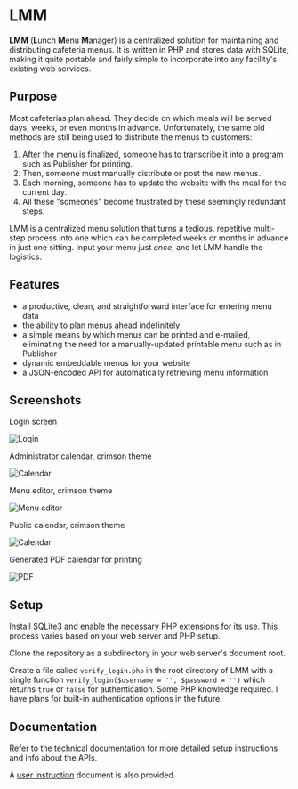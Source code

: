 # LMM

**LMM** (**L**unch **M**enu **M**anager) is a centralized solution for maintaining and distributing cafeteria menus. It is written in PHP and stores data with SQLite, making it quite portable and fairly simple to incorporate into any facility's existing web services.

## Purpose

Most cafeterias plan ahead. They decide on which meals will be served days, weeks, or even months in advance. Unfortunately, the same old methods are still being used to distribute the menus to customers:

1. After the menu is finalized, someone has to transcribe it into a program such as Publisher for printing.
2. Then, someone must manually distribute or post the new menus.
3. Each morning, someone has to update the website with the meal for the current day.
4. All these "someones" become frustrated by these seemingly redundant steps.

LMM is a centralized menu solution that turns a tedious, repetitive multi-step process into one which can be completed weeks or months in advance in just one sitting. Input your menu just *once*, and let LMM handle the logistics.

## Features

* a productive, clean, and straightforward interface for entering menu data
* the ability to plan menus ahead indefinitely
* a simple means by which menus can be printed and e-mailed, eliminating the need for a manually-updated printable menu such as in Publisher
* dynamic embeddable menus for your website
* a JSON-encoded API for automatically retrieving menu information


## Screenshots

Login screen

![Login](http://i.imgur.com/Mc1rVYy.png)

Administrator calendar, crimson theme

![Calendar](http://i.imgur.com/7LKHp4h.png)

Menu editor, crimson theme

![Menu editor](http://i.imgur.com/bbjr0LH.png)

Public calendar, crimson theme

![Calendar](http://i.imgur.com/piJWIK1.png)

Generated PDF calendar for printing

![PDF](http://i.imgur.com/dOTLqTG.png)



## Setup

Install SQLite3 and enable the necessary PHP extensions for its use. This process varies based on your web server and PHP setup.

Clone the repository as a subdirectory in your web server's document root.

Create a file called `verify_login.php` in the root directory of LMM with a single function `verify_login($username = '', $password = '')` which returns `true` or `false` for authentication. Some PHP knowledge required. I have plans for built-in authentication options in the future.

## Documentation

Refer to the [technical documentation](doc/lmm-technical.pdf) for more detailed
setup instructions and info about the APIs.

A [user instruction](doc/lmm-user-instructions.pdf) document is also provided.
